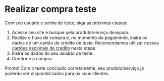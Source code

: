 # Realizar compra teste

Com seu usuário e senha de teste, siga as próximas etapas:

1. Acesse seu site e busque pela produto/serviço desejado.
2. Realize o fluxo de compra e, no momento do pagamento, insira os dados de um cartão de crédito de teste. Recomendamos utilizar nossos [cartões nacionais de crédito](/developers/pt/guides/additional-content/your-integrations/test-cards) nesta etapa.
3. Insira os dados do seu usuário de teste.
4. Confirme a compra.

Pronto! Com o teste concluído corretamente, seu produto/serviço já poderão ser disponibilizados para os seus clientes.